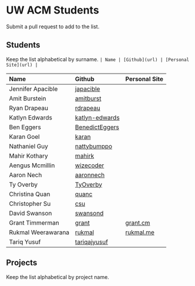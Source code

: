 UW ACM Students
===============
Submit a pull request to add to the list. 

## Students
Keep the list alphabetical by surname.
`| Name | [Github](url) | [Personal Site](url) |`

| Name | Github | Personal Site |
| :--- | :----- | :------------ |
| Jennifer Apacible | [japacible](https://github.com/japacible) | |
| Amit Burstein | [amitburst](https://github.com/amitburst) | |
| Ryan Drapeau | [rdrapeau](https://github.com/rdrapeau) | |
| Katlyn Edwards | [katlyn-edwards](https://github.com/katlyn-edwards) | |
| Ben Eggers | [BenedictEggers](https://github.com/BenedictEggers) | |
| Karan Goel | [karan](https://github.com/karan) | |
| Nathaniel Guy | [nattybumppo](https://github.com/nattybumppo) | |
| Mahir Kothary | [mahirk](https://github.com/mahirk) | |
| Aengus Mcmillin | [wizecoder](https://github.com/wizecoder) | |
| Aaron Nech | [aaronnech](https://github.com/aaronnech) | |
| Ty Overby | [TyOverby](https://github.com/TyOverby) | |
| Christina Quan| [quanc](https://github.com/quanc) | |
| Christopher Su | [csu](https://github.com/csu) | |
| David Swanson | [swansond](https://github.com/swansond) | |
| Grant Timmerman | [grant](https://github.com/grant) | [grant.cm](http://www.grant.cm/) |
| Rukmal Weerawarana | [rukmal](https://github.com/rukmal) |[rukmal.me](http://rukmal.me/)|
| Tariq Yusuf | [tariqajyusuf](https://github.com/tariqajyusuf) | |

## Projects
Keep the list alphabetical by project name.
